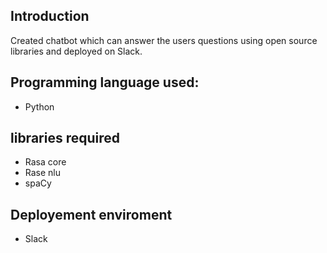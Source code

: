 ## Introduction

Created chatbot which can answer the users questions using open source libraries and deployed on Slack.

## Programming language used:
- Python

## libraries required
- Rasa core
- Rase nlu
- spaCy

## Deployement enviroment
- Slack

